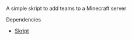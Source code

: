 A simple skript to add teams to a Minecraft server

Dependencies
- [Skript](https://github.com/SkriptLang/Skript/releases)
